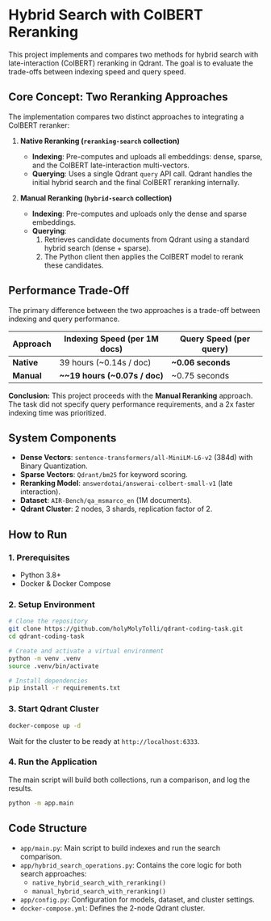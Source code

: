 # Hybrid Search with ColBERT Reranking

This project implements and compares two methods for hybrid search with late-interaction (ColBERT) reranking in Qdrant. The goal is to evaluate the trade-offs between indexing speed and query speed.

## Core Concept: Two Reranking Approaches

The implementation compares two distinct approaches to integrating a ColBERT reranker:

1.  **Native Reranking (`reranking-search` collection)**
    *   **Indexing**: Pre-computes and uploads all embeddings: dense, sparse, and the ColBERT late-interaction multi-vectors.
    *   **Querying**: Uses a single Qdrant `query` API call. Qdrant handles the initial hybrid search and the final ColBERT reranking internally.

2.  **Manual Reranking (`hybrid-search` collection)**
    *   **Indexing**: Pre-computes and uploads only the dense and sparse embeddings.
    *   **Querying**:
        1.  Retrieves candidate documents from Qdrant using a standard hybrid search (dense + sparse).
        2.  The Python client then applies the ColBERT model to rerank these candidates.

## Performance Trade-Off

The primary difference between the two approaches is a trade-off between indexing and query performance.

| Approach         | Indexing Speed (per 1M docs) | Query Speed (per query) |
| ---------------- | ---------------------------- | ----------------------- |
| **Native**       | 39 hours (~0.14s / doc)      | **~0.06 seconds**       |
| **Manual**       | **~~19 hours (~0.07s / doc)** | ~0.75 seconds            |

**Conclusion:** This project proceeds with the **Manual Reranking** approach. The task did not specify query performance requirements, and a 2x faster indexing time was prioritized.

## System Components

*   **Dense Vectors**: `sentence-transformers/all-MiniLM-L6-v2` (384d) with Binary Quantization.
*   **Sparse Vectors**: `Qdrant/bm25` for keyword scoring.
*   **Reranking Model**: `answerdotai/answerai-colbert-small-v1` (late interaction).
*   **Dataset**: `AIR-Bench/qa_msmarco_en` (1M documents).
*   **Qdrant Cluster**: 2 nodes, 3 shards, replication factor of 2.

## How to Run

### 1. Prerequisites

*   Python 3.8+
*   Docker & Docker Compose

### 2. Setup Environment

```bash
# Clone the repository
git clone https://github.com/holyMolyTolli/qdrant-coding-task.git
cd qdrant-coding-task

# Create and activate a virtual environment
python -m venv .venv
source .venv/bin/activate

# Install dependencies
pip install -r requirements.txt
```

### 3. Start Qdrant Cluster

```bash
docker-compose up -d
```

Wait for the cluster to be ready at `http://localhost:6333`.

### 4. Run the Application

The main script will build both collections, run a comparison, and log the results.

```bash
python -m app.main
```

## Code Structure

*   `app/main.py`: Main script to build indexes and run the search comparison.
*   `app/hybrid_search_operations.py`: Contains the core logic for both search approaches:
    *   `native_hybrid_search_with_reranking()`
    *   `manual_hybrid_search_with_reranking()`
*   `app/config.py`: Configuration for models, dataset, and cluster settings.
*   `docker-compose.yml`: Defines the 2-node Qdrant cluster.